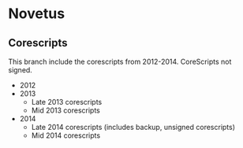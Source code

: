 # Novetus
## Corescripts
This branch include the corescripts from 2012-2014. CoreScripts not signed.
- 2012
- 2013
  - Late 2013 corescripts
  - Mid 2013 corescripts
- 2014
  - Late 2014 corescripts (includes backup, unsigned corescripts)
  - Mid 2014 corescripts
